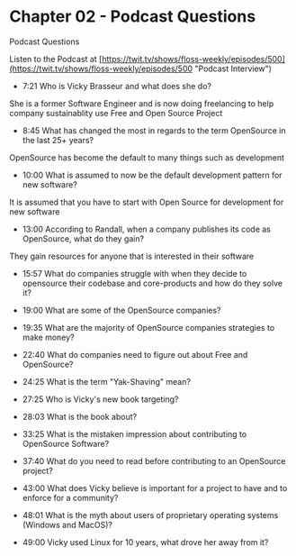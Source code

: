 # Chapter 02 - Podcast Questions

Podcast Questions

Listen to the Podcast at [https://twit.tv/shows/floss-weekly/episodes/500](https://twit.tv/shows/floss-weekly/episodes/500 "Podcast Interview")

* 7:21  Who is Vicky Brasseur and what does she do?

She is a former Software Engineer and is now doing freelancing to help company sustainablity use Free and Open Source Project

* 8:45 What has changed the most in regards to the term OpenSource in the last 25+ years?

OpenSource has become the default to many things such as development

* 10:00 What is assumed to now be the default development pattern for new software?

It is assumed that you have to start with Open Source for development for new software

* 13:00 According to Randall, when a company publishes its code as OpenSource, what do they gain?

They gain resources for anyone that is interested in their software

* 15:57 What do companies struggle with when they decide to opensource their codebase and core-products and how do they solve it?



* 19:00 What are some of the OpenSource companies?



* 19:35 What are the majority of OpenSource companies strategies to make money?



* 22:40 What do companies need to figure out about Free and OpenSource?



* 24:25 What is the term "Yak-Shaving" mean?



* 27:25 Who is Vicky's new book targeting?



* 28:03 What is the book about?



* 33:25 What is the mistaken impression about contributing to OpenSource Software?



* 37:40 What do you need to read before contributing to an OpenSource project?



* 43:00 What does Vicky believe is important for a project to have and to enforce for a community?



* 48:01 What is the myth about users of proprietary operating systems (Windows and MacOS)?



* 49:00 Vicky used Linux for 10 years, what drove her away from it?


